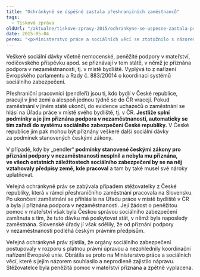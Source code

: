 ```yaml
---
title: "Ochránkyně se úspěšně zastala přeshraničních zaměstnanců"
tags:
  - Tisková zpráva
oldUrl: "/aktualne/tiskove-zpravy-2015/ochrankyne-se-uspesne-zastala-preshranicnich-zamestnancu"
date: 2015-05-04
perex: "<p>Ministerstvo práce a sociálních věcí se ztotožnilo s názorem veřejné ochránkyně práv a změnilo chybnou praxi České správy sociálního zabezpečení týkající se přeshraničních pracovníků. České maminky pracující v rámci přeshraničního zaměstnání v jiné zemi už se nemusí bát, že by jim stát odmítl přiznat peněžitou pomoc v mateřství, pokud jim předtím přiznal podporu v nezaměstnanosti.</p>"
---
```


<!-- imported from the old website -->

<p>Veškeré sociální dávky včetně nemocenské, peněžité podpory v mateřství, rodičovského příspěvku apod. se přiznávají v tom státě, v němž je přiznána podpora v nezaměstnanosti, tj. v místě bydliště. Vyplývá to z nařízení Evropského parlamentu a Rady č. 883/20014 o koordinaci systémů sociálního zabezpečení. </p><p>Přeshraniční pracovníci (pendleři) jsou ti, kdo bydlí v České republice, pracují v jiné zemi a alespoň jednou týdně se do ČR vracejí. Pokud zaměstnání v jiném státě ukončí, do evidence uchazečů o zaměstnání se hlásí na Úřadu práce v místě svého bydliště, tj. v ČR. <strong>Jestliže splní podmínky a je jim přiznána podpora v nezaměstnanosti, automaticky se tím zařadí do systému sociálního zabezpečení České republiky.</strong> V České republice jim pak mohou být přiznány veškeré další sociální dávky za podmínek stanovených českými zákony.</p><p>V případě, kdy by „pendler“ <strong>podmínky stanovené českými zákony pro přiznání podpory v nezaměstnanosti nesplnil a nebyla mu přiznána, ve všech ostatních záležitostech sociálního zabezpečení by se na něj vztahovaly předpisy země, kde pracoval</strong> a tam by také musel své nároky uplatňovat.</p><p>Veřejná ochránkyně práv se zabývala případem stěžovatelky z České republiky, která v rámci přeshraničního zaměstnání pracovala na Slovensku. Po ukončení zaměstnání se přihlásila na Úřadu práce v místě bydliště v ČR a byla jí přiznána podpora v nezaměstnanosti. Její žádost o peněžitou pomoc v mateřství však byla Českou správou sociálního zabezpečení zamítnuta s tím, že tuto dávku má poskytovat stát, v němž byla naposledy zaměstnána. Slovenské úřady jí však sdělily, že od přiznání podpory v nezaměstnanosti podléhá českým právním předpisům. </p><p>Veřejná ochránkyně práv zjistila, že orgány sociálního zabezpečení postupovaly v rozporu s platnou právní úpravou a nezohlednily koordinační nařízení Evropské unie. Obrátila se proto na Ministerstvo práce a sociálních věcí, které s jejím názorem souhlasilo a neprodleně zajistilo nápravu. Stěžovatelce byla peněžitá pomoc v mateřství přiznána a zpětně vyplacena.</p>
